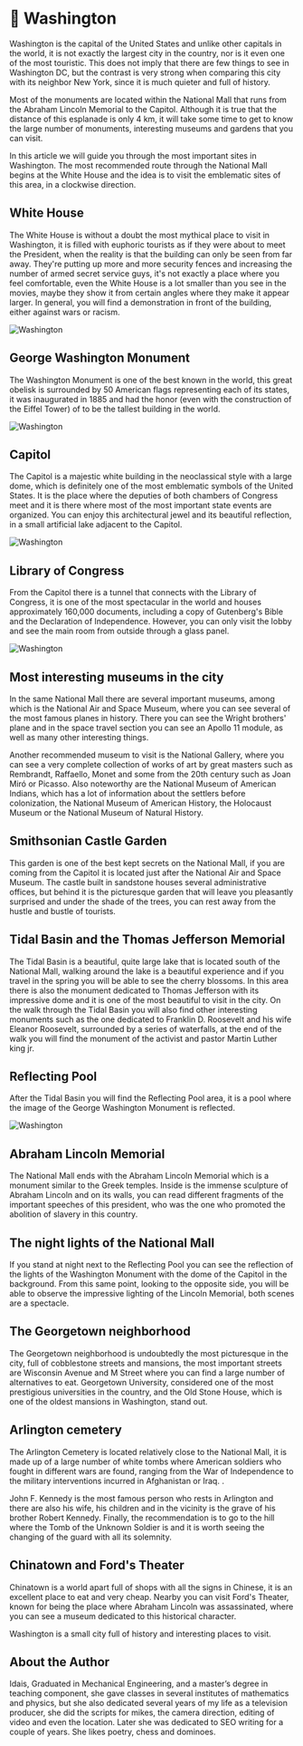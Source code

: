 # 🏢 Washington

Washington is the capital of the United States and unlike other capitals in the world, it is not exactly the largest city in the country, nor is it even one of the most touristic. This does not imply that there are few things to see in Washington DC, but the contrast is very strong when comparing this city with its neighbor New York, since it is much quieter and full of history.

Most of the monuments are located within the National Mall that runs from the Abraham Lincoln Memorial to the Capitol. Although it is true that the distance of this esplanade is only 4 km, it will take some time to get to know the large number of monuments, interesting museums and gardens that you can visit.

In this article we will guide you through the most important sites in Washington. The most recommended route through the National Mall begins at the White House and the idea is to visit the emblematic sites of this area, in a clockwise direction.

## White House

The White House is without a doubt the most mythical place to visit in Washington, it is filled with euphoric tourists as if they were about to meet the President, when the reality is that the building can only be seen from far away. They're putting up more and more security fences and increasing the number of armed secret service guys, it's not exactly a place where you feel comfortable, even the White House is a lot smaller than you see in the movies, maybe they show it from certain angles where they make it appear larger. In general, you will find a demonstration in front of the building, either against wars or racism.

![Washington](_static/images/washington/washington-1.jpeg)

## George Washington Monument

The Washington Monument is one of the best known in the world, this great obelisk is surrounded by 50 American flags representing each of its states, it was inaugurated in 1885 and had the honor (even with the construction of the Eiffel Tower) of to be the tallest building in the world.

![Washington](_static/images/washington/washington-2.jpeg)

## Capitol

The Capitol is a majestic white building in the neoclassical style with a large dome, which is definitely one of the most emblematic symbols of the United States. It is the place where the deputies of both chambers of Congress meet and it is there where most of the most important state events are organized. You can enjoy this architectural jewel and its beautiful reflection, in a small artificial lake adjacent to the Capitol.

![Washington](_static/images/washington/washington-3.jpeg)

## Library of Congress

From the Capitol there is a tunnel that connects with the Library of Congress, it is one of the most spectacular in the world and houses approximately 160,000 documents, including a copy of Gutenberg's Bible and the Declaration of Independence. However, you can only visit the lobby and see the main room from outside through a glass panel.

![Washington](_static/images/washington/washington-4.jpeg)

## Most interesting museums in the city

In the same National Mall there are several important museums, among which is the National Air and Space Museum, where you can see several of the most famous planes in history. There you can see the Wright brothers' plane and in the space travel section you can see an Apollo 11 module, as well as many other interesting things.

Another recommended museum to visit is the National Gallery, where you can see a very complete collection of works of art by great masters such as Rembrandt, Raffaello, Monet and some from the 20th century such as Joan Miró or Picasso. Also noteworthy are the National Museum of American Indians, which has a lot of information about the settlers before colonization, the National Museum of American History, the Holocaust Museum or the National Museum of Natural History.

## Smithsonian Castle Garden

This garden is one of the best kept secrets on the National Mall, if you are coming from the Capitol it is located just after the National Air and Space Museum. The castle built in sandstone houses several administrative offices, but behind it is the picturesque garden that will leave you pleasantly surprised and under the shade of the trees, you can rest away from the hustle and bustle of tourists.

## Tidal Basin and the Thomas Jefferson Memorial

The Tidal Basin is a beautiful, quite large lake that is located south of the National Mall, walking around the lake is a beautiful experience and if you travel in the spring you will be able to see the cherry blossoms. In this area there is also the monument dedicated to Thomas Jefferson with its impressive dome and it is one of the most beautiful to visit in the city. On the walk through the Tidal Basin you will also find other interesting monuments such as the one dedicated to Franklin D. Roosevelt and his wife Eleanor Roosevelt, surrounded by a series of waterfalls, at the end of the walk you will find the monument of the activist and pastor Martin Luther king jr.

## Reflecting Pool

After the Tidal Basin you will find the Reflecting Pool area, it is a pool where the image of the George Washington Monument is reflected.

![Washington](_static/images/washington/washington-5.jpeg)

## Abraham Lincoln Memorial

The National Mall ends with the Abraham Lincoln Memorial which is a monument similar to the Greek temples. Inside is the immense sculpture of Abraham Lincoln and on its walls, you can read different fragments of the important speeches of this president, who was the one who promoted the abolition of slavery in this country.

## The night lights of the National Mall

If you stand at night next to the Reflecting Pool you can see the reflection of the lights of the Washington Monument with the dome of the Capitol in the background. From this same point, looking to the opposite side, you will be able to observe the impressive lighting of the Lincoln Memorial, both scenes are a spectacle.

## The Georgetown neighborhood

The Georgetown neighborhood is undoubtedly the most picturesque in the city, full of cobblestone streets and mansions, the most important streets are Wisconsin Avenue and M Street where you can find a large number of alternatives to eat. Georgetown University, considered one of the most prestigious universities in the country, and the Old Stone House, which is one of the oldest mansions in Washington, stand out.

## Arlington cemetery

The Arlington Cemetery is located relatively close to the National Mall, it is made up of a large number of white tombs where American soldiers who fought in different wars are found, ranging from the War of Independence to the military interventions incurred in Afghanistan or Iraq. .

John F. Kennedy is the most famous person who rests in Arlington and there are also his wife, his children and in the vicinity is the grave of his brother Robert Kennedy. Finally, the recommendation is to go to the hill where the Tomb of the Unknown Soldier is and it is worth seeing the changing of the guard with all its solemnity.

## Chinatown and Ford's Theater

Chinatown is a world apart full of shops with all the signs in Chinese, it is an excellent place to eat and very cheap. Nearby you can visit Ford's Theater, known for being the place where Abraham Lincoln was assassinated, where you can see a museum dedicated to this historical character.

Washington is a small city full of history and interesting places to visit.

## About the Author

Idais, Graduated in Mechanical Engineering, and a master’s degree in teaching component, she gave classes in several institutes of mathematics and physics, but she also dedicated several years of my life as a television producer, she did the scripts for mikes, the camera direction, editing of video and even the location. Later she was dedicated to SEO writing for a couple of years. She likes poetry, chess and dominoes.
